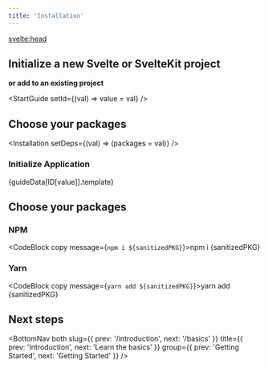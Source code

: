 ```yaml
---
title: 'Installation'
---
```


<svelte:head>

  <title>Installation - SvelteUI</title>
</svelte:head>

<script>
	import { CodeBlock, NextSteps, Installation, StartGuide, BottomNav } from '$lib/components';
	import { STARTGUIDE_DATA as guideData, ID } from '$lib/components/mainpages/GettingStarted/Guides/data';

	let packages = ["@svelteuidev/core", "@svelteuidev/composables"];
    let value = 'kit'
	$: sanitizedPKG = packages || ["@svelteuidev/core", "@svelteuidev/composables"].join(' ')
</script>

## Initialize a new Svelte or SvelteKit project

**or add to an existing project**

<StartGuide setId={(val) => value = val} />

## Choose your packages

<Installation setDeps={(val) => (packages = val)} />

### Initialize Application

<CodeBlock copy message={guideData[ID[value]].template}>
	{guideData[ID[value]].template}
</CodeBlock>

## Choose your packages

### NPM

<CodeBlock copy message={`npm i ${sanitizedPKG}`}>npm i {sanitizedPKG}</CodeBlock>

### Yarn

<CodeBlock copy message={`yarn add ${sanitizedPKG}`}>yarn add {sanitizedPKG}</CodeBlock>

## Next steps

<NextSteps />

<BottomNav
both
slug={{ prev: '/introduction', next: '/basics' }}
title={{ prev: 'Introduction', next: 'Learn the basics' }}
group={{ prev: 'Getting Started', next: 'Getting Started' }}
/>
